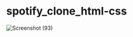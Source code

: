 # spotify_clone_html-css

![Screenshot (93)](https://github.com/user-attachments/assets/72c0a394-4a67-4b16-9b49-3cccd8ebe02f)
